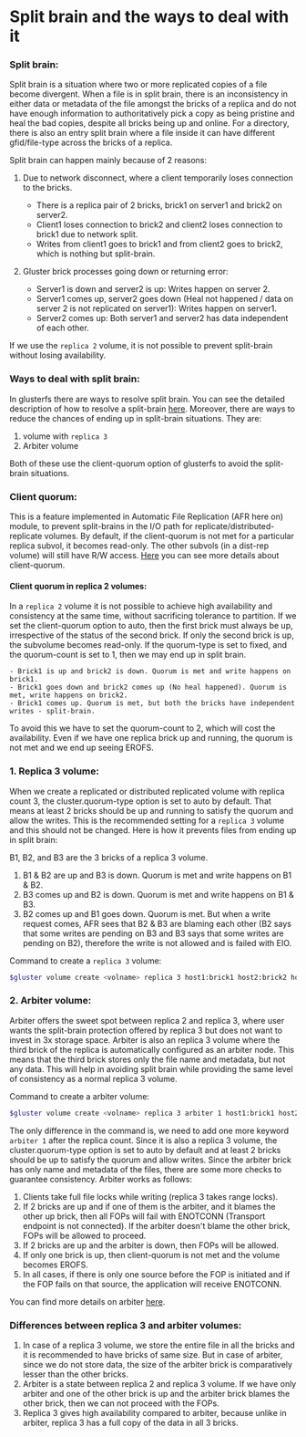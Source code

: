 # Split brain and the ways to deal with it

### Split brain:
Split brain is a situation where two or more replicated copies of a file become divergent. When a file is in split brain, there is an inconsistency in either data or metadata of the file amongst the bricks of a replica and do not have enough information to authoritatively pick a copy as being pristine and heal the bad copies, despite all bricks being up and online. For a directory, there is also an entry split brain where a file inside it can have different gfid/file-type across the bricks of a replica.

Split brain can happen mainly because of 2 reasons:

1. Due to network disconnect, where a client temporarily loses connection to the bricks.

    - There is a replica pair of 2 bricks, brick1 on server1 and brick2 on server2.
    - Client1 loses connection to brick2 and client2 loses connection to brick1 due to network split.
    - Writes from client1 goes to brick1 and from client2 goes to brick2, which is nothing but split-brain.

2. Gluster brick processes going down or returning error:

    - Server1 is down and server2 is up: Writes happen on server 2.
    - Server1 comes up, server2 goes down (Heal not happened / data on server 2 is not replicated on server1): Writes happen on server1.
    - Server2 comes up: Both server1 and server2 has data independent of each other.

If we use the `replica 2` volume, it is not possible to prevent split-brain without losing availability.

### Ways to deal with split brain:
In glusterfs there are ways to resolve split brain. You can see the detailed description of how to resolve a split-brain [here](../Troubleshooting/resolving-splitbrain.md). Moreover, there are ways to reduce the chances of ending up in split-brain situations. They are:

1. volume with `replica 3`
2. Arbiter volume

Both of these use the client-quorum option of glusterfs to avoid the split-brain situations.

### Client quorum:
This is a feature implemented in Automatic File Replication (AFR here on) module, to prevent split-brains in the I/O path for replicate/distributed-replicate volumes. By default, if the client-quorum is not met for a particular replica subvol, it becomes read-only. The other subvols (in a dist-rep volume) will still have R/W access. [Here](arbiter-volumes-and-quorum.md#client-quorum) you can see more details about client-quorum.

#### Client quorum in replica 2 volumes:
In a `replica 2` volume it is not possible to achieve high availability and consistency at the same time, without sacrificing tolerance to partition. If we set the client-quorum option to auto, then the first brick must always be up, irrespective of the status of the second brick. If only the second brick is up, the subvolume becomes read-only.
If the quorum-type is set to fixed, and the quorum-count is set to 1, then we may end up in split brain.

    - Brick1 is up and brick2 is down. Quorum is met and write happens on brick1.
    - Brick1 goes down and brick2 comes up (No heal happened). Quorum is met, write happens on brick2.
    - Brick1 comes up. Quorum is met, but both the bricks have independent writes - split-brain.

To avoid this we have to set the quorum-count to 2, which will cost the availability. Even if we have one replica brick up and running, the quorum is not met and we end up seeing EROFS.

### 1. Replica 3 volume:
When we create a replicated or distributed replicated volume with replica count 3, the cluster.quorum-type option is set to auto by default. That means at least 2 bricks should be up and running to satisfy the quorum and allow the writes. This is the recommended setting for a `replica 3` volume and this should not be changed. Here is how it prevents files from ending up in split brain:

B1, B2, and B3 are the 3 bricks of a replica 3 volume.

1. B1 & B2 are up and B3 is down. Quorum is met and write happens on B1 & B2.
2. B3 comes up and B2 is down. Quorum is met and write happens on B1 & B3.
3. B2 comes up and B1 goes down. Quorum is met. But when a write request comes, AFR sees that B2 & B3 are blaming each other (B2 says that some writes are pending on B3 and B3 says that some writes are pending on B2), therefore the write is not allowed and is failed with EIO.

Command to create a `replica 3` volume:
```sh
$gluster volume create <volname> replica 3 host1:brick1 host2:brick2 host3:brick3
```

### 2. Arbiter volume:
Arbiter offers the sweet spot between replica 2 and replica 3, where user wants the split-brain protection offered by replica 3 but does not want to invest in 3x storage space. Arbiter is also an replica 3 volume where the third brick of the replica is automatically configured as an arbiter node. This means that the third brick stores only the file name and metadata, but not any data. This will help in avoiding split brain while providing the same level of consistency as a normal replica 3 volume.

Command to create a arbiter volume:
```sh
$gluster volume create <volname> replica 3 arbiter 1 host1:brick1 host2:brick2 host3:brick3
```

The only difference in the command is, we need to add one more keyword ``` arbiter 1 ``` after the replica count. Since it is also a replica 3 volume, the cluster.quorum-type option is set to auto by default and at least 2 bricks should be up to satisfy the quorum and allow writes.
Since the arbiter brick has only name and metadata of the files, there are some more checks to guarantee consistency. Arbiter works as follows:

1. Clients take full file locks while writing (replica 3 takes range locks).
2. If 2 bricks are up and if one of them is the arbiter, and it blames the other up brick, then all FOPs will fail with ENOTCONN (Transport endpoint is not connected). If the arbiter doesn't blame the other brick, FOPs will be allowed to proceed.
3. If 2 bricks are up and the arbiter is down, then FOPs will be allowed.
4. If only one brick is up, then client-quorum is not met and the volume becomes EROFS.
5. In all cases, if there is only one source before the FOP is initiated and if the FOP fails on that source, the application will receive ENOTCONN.

You can find more details on arbiter [here](arbiter-volumes-and-quorum.md).

### Differences between replica 3 and arbiter volumes:

1. In case of a replica 3 volume, we store the entire file in all the bricks and it is recommended to have bricks of same size. But in case of arbiter, since we do not store data, the size of the arbiter brick is comparatively lesser than the other bricks.
2. Arbiter is a state between replica 2 and replica 3 volume. If we have only arbiter and one of the other brick is up and the arbiter brick blames the other brick, then we can not proceed with the FOPs.
4. Replica 3 gives high availability compared to arbiter, because unlike in arbiter, replica 3 has a full copy of the data in all 3 bricks.
